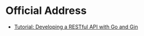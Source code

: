 # Official Address
+ [Tutorial: Developing a RESTful API with Go and Gin](https://golang.google.cn/doc/tutorial/web-service-gin)

